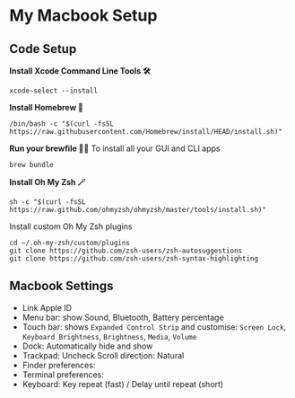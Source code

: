 # My Macbook Setup

## Code Setup

**Install Xcode Command Line Tools 🛠**
```
xcode-select --install
```

**Install Homebrew 🍺**
```
/bin/bash -c "$(curl -fsSL https://raw.githubusercontent.com/Homebrew/install/HEAD/install.sh)"
```

**Run your brewfile 🏃🍺**
To install all your GUI and CLI apps
```
brew bundle
```

**Install Oh My Zsh 🪄**
```
sh -c "$(curl -fsSL https://raw.github.com/ohmyzsh/ohmyzsh/master/tools/install.sh)"
```

Install custom Oh My Zsh plugins
```
cd ~/.oh-my-zsh/custom/plugins
git clone https://github.com/zsh-users/zsh-autosuggestions
git clone https://github.com/zsh-users/zsh-syntax-highlighting
```

## Macbook Settings
- Link Apple ID
- Menu bar: show Sound, Bluetooth, Battery percentage
- Touch bar: shows `Expanded Control Strip` and customise: `Screen Lock`, `Keyboard Brightness`, `Brightness`, `Media`, `Volume`
- Dock: Automatically hide and show
- Trackpad: Uncheck Scroll direction: Natural
- Finder preferences:
- Terminal preferences:
- Keyboard: Key repeat (fast) / Delay until repeat (short)
